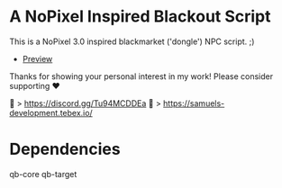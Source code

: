 # A NoPixel Inspired Blackout Script

This is a NoPixel 3.0 inspired blackmarket ('dongle') NPC script. ;)


- [Preview](https://www.youtube.com/watch?v=9eyLQDqIBd4)

Thanks for showing your personal interest in my work! 
Please consider supporting ❤

🔗 > https://discord.gg/Tu94MCDDEa
🔗 > https://samuels-development.tebex.io/


# Dependencies

qb-core
qb-target 


